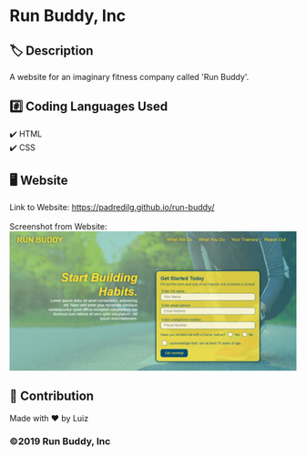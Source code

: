 # Run Buddy, Inc

## :label: Description
A website for an imaginary fitness company called 'Run Buddy'.

## 	:hash: Coding Languages Used
:heavy_check_mark: HTML</br>
:heavy_check_mark: CSS</br>

## :desktop_computer: Website
Link to Website: https://padredilg.github.io/run-buddy/
</br></br>
Screenshot from Website:
![screenshot of website](./assets/images/runbuddy-website.png)

## :clap: Contribution
Made with ❤️ by Luiz

### ©️2019 Run Buddy, Inc
